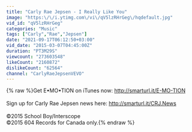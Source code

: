 ```yaml
---
title: "Carly Rae Jepsen - I Really Like You"
image: "https:\/\/i.ytimg.com\/vi\/qV5lzRHrGeg\/hqdefault.jpg"
vid_id: "qV5lzRHrGeg"
categories: "Music"
tags: ["Carly","Rae","Jepsen"]
date: "2021-09-17T06:12:50+03:00"
vid_date: "2015-03-07T04:45:00Z"
duration: "PT3M29S"
viewcount: "273603548"
likeCount: "2160872"
dislikeCount: "62564"
channel: "CarlyRaeJepsenVEVO"
---
```

{% raw %}Get E•MO•TION on iTunes now: <a rel="nofollow" target="blank" href="http://smarturl.it/E-MO-TION">http://smarturl.it/E-MO-TION</a><br /><br />Sign up for Carly Rae Jepsen news here: <a rel="nofollow" target="blank" href="http://smarturl.it/CRJ.News">http://smarturl.it/CRJ.News</a><br /><br />©2015 School Boy/Interscope<br />©2015 604 Records for Canada only.{% endraw %}

